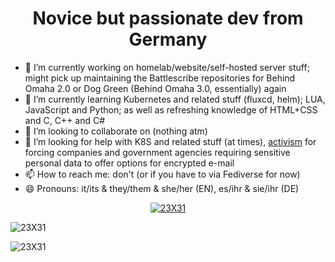 <h1 align="center">Novice but passionate dev from Germany</h1>


- 🔭 I’m currently working on homelab/website/self-hosted server stuff; might pick up maintaining the Battlescribe repositories for Behind Omaha 2.0 or Dog Green (Behind Omaha 3.0, essentially) again
- 🌱 I’m currently learning Kubernetes and related stuff (fluxcd, helm); LUA, JavaScript and Python; as well as refreshing knowledge of HTML+CSS and C, C++ and C#
- 👯 I’m looking to collaborate on (nothing atm)
- 🤔 I’m looking for help with K8S and related stuff (at times), [activism](https://github.com/23X31/Activism/tree/main/EncryptEverything) for forcing companies and government agencies requiring sensitive personal data to offer options for encrypted e-mail
- 📫 How to reach me: don't (or if you have to via Fediverse for now)
- 😄 Pronouns: it/its & they/them & she/her (EN), es/ihr & sie/ihr (DE)

<p align="center"> <a href="https://github.com/ryo-ma/github-profile-trophy"><img src="https://github-profile-trophy.vercel.app/?username=23X31&theme=radical" alt="23X31" /></a></p>
<p><img align="center" src="https://github-readme-stats.vercel.app/api/top-langs?username=23X31&show_icons=true&locale=en&layout=compact&theme=radical" alt="23X31" /></p>
<p><img align="center" src="https://github-readme-stats.vercel.app/api?username=23X31&rank_icon=percentile&show_icons=true&locale=en&theme=radical" alt="23X31" /></p>
